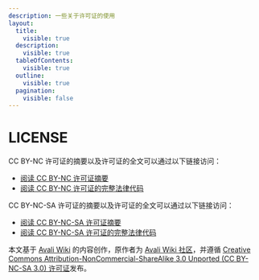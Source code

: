 ```yaml
---
description: 一些关于许可证的使用
layout:
  title:
    visible: true
  description:
    visible: true
  tableOfContents:
    visible: true
  outline:
    visible: true
  pagination:
    visible: false
---
```


# LICENSE

CC BY-NC 许可证的摘要以及许可证的全文可以通过以下链接访问：

* [阅读 CC BY-NC 许可证摘要](https://creativecommons.org/licenses/by-nc/3.0/)
* [阅读 CC BY-NC 许可证的完整法律代码](https://creativecommons.org/licenses/by-nc/3.0/legalcode)

CC BY-NC-SA 许可证的摘要以及许可证的全文可以通过以下链接访问：

* [阅读 CC BY-NC-SA 许可证摘要](https://creativecommons.org/licenses/by-nc-sa/3.0/)
* [阅读 CC BY-NC-SA 许可证的完整法律代码](https://creativecommons.org/licenses/by-nc-sa/3.0/legalcode)

本文基于 [Avali Wiki](https://avali.fandom.com/wiki/The\_Official\_Avali\_Wiki) 的内容创作，原作者为 [Avali Wiki 社区](https://avali.fandom.com/wiki/The\_Official\_Avali\_Wiki)，并遵循 [Creative Commons Attribution-NonCommercial-ShareAlike 3.0 Unported (CC BY-NC-SA 3.0) 许可证](https://creativecommons.org/licenses/by-nc-sa/3.0/)发布。
